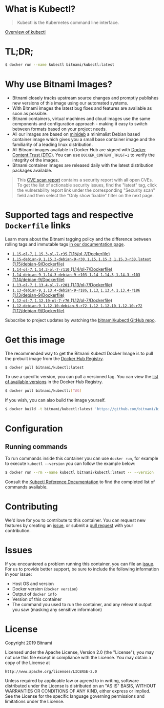 
# What is Kubectl?

> Kubectl is the Kubernetes command line interface.

[Overview of kubectl](https://kubernetes.io/docs/reference/kubectl/overview/)

# TL;DR;

```bash
$ docker run --name kubectl bitnami/kubectl:latest
```

# Why use Bitnami Images?

* Bitnami closely tracks upstream source changes and promptly publishes new versions of this image using our automated systems.
* With Bitnami images the latest bug fixes and features are available as soon as possible.
* Bitnami containers, virtual machines and cloud images use the same components and configuration approach - making it easy to switch between formats based on your project needs.
* All our images are based on [minideb](https://github.com/bitnami/minideb) a minimalist Debian based container image which gives you a small base container image and the familiarity of a leading linux distribution.
* All Bitnami images available in Docker Hub are signed with [Docker Content Trust (DTC)](https://docs.docker.com/engine/security/trust/content_trust/). You can use `DOCKER_CONTENT_TRUST=1` to verify the integrity of the images.
* Bitnami container images are released daily with the latest distribution packages available.


> This [CVE scan report](https://quay.io/repository/bitnami/kubectl?tab=tags) contains a security report with all open CVEs. To get the list of actionable security issues, find the "latest" tag, click the vulnerability report link under the corresponding "Security scan" field and then select the "Only show fixable" filter on the next page.

# Supported tags and respective `Dockerfile` links

Learn more about the Bitnami tagging policy and the difference between rolling tags and immutable tags [in our documentation page](https://docs.bitnami.com/containers/how-to/understand-rolling-tags-containers/).


* [`1.15-ol-7`, `1.15.3-ol-7-r35` (1.15/ol-7/Dockerfile)](https://github.com/bitnami/bitnami-docker-kubectl/blob/1.15.3-ol-7-r35/1.15/ol-7/Dockerfile)
* [`1.15-debian-9`, `1.15.3-debian-9-r30`, `1.15`, `1.15.3`, `1.15.3-r30`, `latest` (1.15/debian-9/Dockerfile)](https://github.com/bitnami/bitnami-docker-kubectl/blob/1.15.3-debian-9-r30/1.15/debian-9/Dockerfile)
* [`1.14-ol-7`, `1.14.3-ol-7-r110` (1.14/ol-7/Dockerfile)](https://github.com/bitnami/bitnami-docker-kubectl/blob/1.14.3-ol-7-r110/1.14/ol-7/Dockerfile)
* [`1.14-debian-9`, `1.14.3-debian-9-r103`, `1.14`, `1.14.3`, `1.14.3-r103` (1.14/debian-9/Dockerfile)](https://github.com/bitnami/bitnami-docker-kubectl/blob/1.14.3-debian-9-r103/1.14/debian-9/Dockerfile)
* [`1.13-ol-7`, `1.13.4-ol-7-r201` (1.13/ol-7/Dockerfile)](https://github.com/bitnami/bitnami-docker-kubectl/blob/1.13.4-ol-7-r201/1.13/ol-7/Dockerfile)
* [`1.13-debian-9`, `1.13.4-debian-9-r186`, `1.13`, `1.13.4`, `1.13.4-r186` (1.13/debian-9/Dockerfile)](https://github.com/bitnami/bitnami-docker-kubectl/blob/1.13.4-debian-9-r186/1.13/debian-9/Dockerfile)
* [`1.12-ol-7`, `1.12.10-ol-7-r76` (1.12/ol-7/Dockerfile)](https://github.com/bitnami/bitnami-docker-kubectl/blob/1.12.10-ol-7-r76/1.12/ol-7/Dockerfile)
* [`1.12-debian-9`, `1.12.10-debian-9-r72`, `1.12`, `1.12.10`, `1.12.10-r72` (1.12/debian-9/Dockerfile)](https://github.com/bitnami/bitnami-docker-kubectl/blob/1.12.10-debian-9-r72/1.12/debian-9/Dockerfile)

Subscribe to project updates by watching the [bitnami/kubectl GitHub repo](https://github.com/bitnami/bitnami-docker-kubectl).

# Get this image

The recommended way to get the Bitnami Kubectl Docker Image is to pull the prebuilt image from the [Docker Hub Registry](https://hub.docker.com/r/bitnami/kubectl).

```bash
$ docker pull bitnami/kubectl:latest
```

To use a specific version, you can pull a versioned tag. You can view the [list of available versions](https://hub.docker.com/r/bitnami/kubectl/tags/) in the Docker Hub Registry.

```bash
$ docker pull bitnami/kubectl:[TAG]
```

If you wish, you can also build the image yourself.

```bash
$ docker build -t bitnami/kubectl:latest 'https://github.com/bitnami/bitnami-docker-kubectl.git#master:1.15/debian-9'
```

# Configuration

## Running commands

To run commands inside this container you can use `docker run`, for example to execute `kubectl --version` you can follow the example below:

```bash
$ docker run --rm --name kubectl bitnami/kubectl:latest -- --version
```

Consult the [Kubectl Reference Documentation](https://kubernetes.io/docs/reference/generated/kubectl/kubectl-commands) to find the completed list of commands available.

# Contributing

We'd love for you to contribute to this container. You can request new features by creating an [issue](https://github.com/bitnami/bitnami-docker-kubectl/issues), or submit a [pull request](https://github.com/bitnami/bitnami-docker-kubectl/pulls) with your contribution.

# Issues

If you encountered a problem running this container, you can file an [issue](https://github.com/bitnami/bitnami-docker-kubectl/issues). For us to provide better support, be sure to include the following information in your issue:

- Host OS and version
- Docker version (`docker version`)
- Output of `docker info`
- Version of this container
- The command you used to run the container, and any relevant output you saw (masking any sensitive information)

# License

Copyright 2019 Bitnami

Licensed under the Apache License, Version 2.0 (the "License");
you may not use this file except in compliance with the License.
You may obtain a copy of the License at

    http://www.apache.org/licenses/LICENSE-2.0

Unless required by applicable law or agreed to in writing, software
distributed under the License is distributed on an "AS IS" BASIS,
WITHOUT WARRANTIES OR CONDITIONS OF ANY KIND, either express or implied.
See the License for the specific language governing permissions and
limitations under the License.
